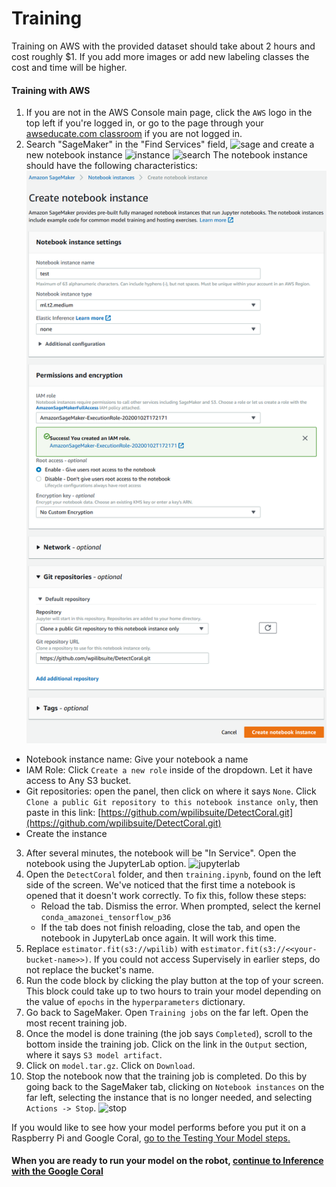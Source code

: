 # Training

Training on AWS with the provided dataset should take about 2 hours and cost roughly $1. If you add more images or add new labeling classes the cost and time will be higher.

#### Training with AWS
1. If you are not in the AWS Console main page, click the `AWS` logo in the top left if you're logged in, or go to the page through your [awseducate.com classroom](https://www.awseducate.com) if you are not logged in.
2. Search "SageMaker" in the "Find Services" field, ![sage](search-sagemaker.png) and create a new notebook instance ![instance](create-instance.png) ![search](create-notebook.png) The notebook instance should have the following characteristics:
 ![newnotebook](new-notebook.png)
 - Notebook instance name: Give your notebook a name
 - IAM Role: Click `Create a new role` inside of the dropdown. Let it have access to Any S3 bucket.
 - Git repositories: open the panel, then click on where it says `None`. Click `Clone a public Git repository to this notebook instance only`, then paste in this link: [https://github.com/wpilibsuite/DetectCoral.git](https://github.com/wpilibsuite/DetectCoral.git)
 - Create the instance
3. After several minutes, the notebook will be "In Service". Open the notebook using the JupyterLab option. ![jupyterlab](open-jupyter.png)
4. Open the `DetectCoral` folder, and then `training.ipynb`, found on the left side of the screen. We've noticed that the first time a notebook is opened that it doesn't work correctly. To fix this, follow these steps:
   - Reload the tab. Dismiss the error. When prompted, select the kernel `conda_amazonei_tensorflow_p36`
   - If the tab does not finish reloading, close the tab, and open the notebook in JupyterLab once again. It will work this time.
5. Replace `estimator.fit(s3://wpilib)` with `estimator.fit(s3://<<your-bucket-name>>)`. If you could not access Supervisely in earlier steps, do not replace the bucket's name.
6. Run the code block by clicking the play button at the top of your screen. This block could take up to two hours to train your model depending on the value of `epochs` in the `hyperparameters` dictionary.
7. Go back to SageMaker. Open `Training jobs` on the far left. Open the most recent training job.
8. Once the model is done training (the job says `Completed`), scroll to the bottom inside the training job. Click on the link in the `Output` section, where it says `S3 model artifact`.
9. Click on `model.tar.gz`. Click on `Download`.
10. Stop the notebook now that the training job is completed. Do this by going back to the SageMaker tab, clicking on `Notebook instances` on the far left, selecting the instance that is no longer needed, and selecting `Actions -> Stop`. ![stop](stop-instance.png)

If you would like to see how your model performs before you put it on a Raspberry Pi and Google Coral, [go to the Testing Your Model steps.](testing.md)

#### When you are ready to run your model on the robot, [continue to Inference with the Google Coral](inference.md)